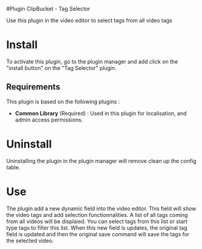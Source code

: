 #Plugin ClipBucket - Tag Selector

Use this plugin in the video editor to select tags from all video tags      

# Install
To activate this plugin, go to the plugin manager and add click on the "install button" on the "Tag Selector" plugin. 

## Requirements
This plugin is based on the following plugins :

- **Common Library** (Required) : Used in this plugin for localisation, and admin access permissions. 

# Uninstall
Uninstalling the plugin in the plugin manager will remove clean up the config table.
	
# Use
The plugin add a new dynamic field into the video editor. This field will show the video tags and add selection functionnalities. A list of all tags coming from all videos  will be displaied. You can select tags from this list or start type tags to filter this list. When this new field is updates, the original tag field is updated and then the original save command will save the tags for the selected video. 

